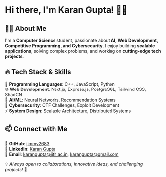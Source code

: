 # Hi there, I'm Karan Gupta! 👋🚀



## 🧑‍💻 About Me

I'm a **Computer Science** student, passionate about **AI, Web Development, Competitive Programming, and Cybersecurity**. I enjoy building **scalable applications**, solving complex problems, and working on **cutting-edge tech projects**.

## 🔥 Tech Stack & Skills

🚀 **Programming Languages**: C++, JavaScript, Python\
🌐 **Web Development**: Next.js, Express.js, PostgreSQL, Tailwind CSS, ShadCN\
🤖 **AI/ML**: Neural Networks, Recommendation Systems\
🔐 **Cybersecurity**: CTF Challenges, Exploit Development\
⚡ **System Design**: Scalable Architecture, Distributed Systems

## 📫 Connect with Me

📌 **GitHub**: [jimmy2683](https://github.com/jimmy2683)\
💼 **LinkedIn**: [Karan Gupta](https://www.linkedin.com/in/karan-gupta-b27119283/)\
📧 **Email**: [karangupta@iith.ac.in](mailto\:cs23btech11023@iith.ac.in), [karangupta@gmail.com](mailto\:karangupta0805@gmail.com)

💡 *Always open to collaborations, innovative ideas, and challenging projects!* 🚀

